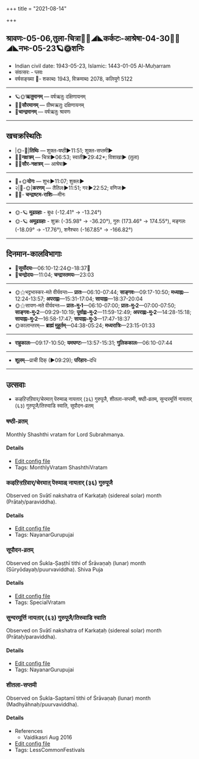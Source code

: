 +++
title = "2021-08-14"

+++
## श्रावणः-05-06,तुला-चित्रा🌛🌌◢◣कर्कटः-आश्रेषा-04-30🌌🌞◢◣नभः-05-23🪐🌞शनिः
- Indian civil date: 1943-05-23, Islamic: 1443-01-05 Al-Muḥarram
- संवत्सरः - प्लवः
- वर्षसङ्ख्या 🌛- शकाब्दः 1943, विक्रमाब्दः 2078, कलियुगे 5122
___________________
- 🪐🌞**ऋतुमानम्** — वर्षऋतुः दक्षिणायनम्
- 🌌🌞**सौरमानम्** — ग्रीष्मऋतुः दक्षिणायनम्
- 🌛**चान्द्रमानम्** — वर्षऋतुः श्रावणः
___________________


## खचक्रस्थितिः
- |🌞-🌛|**तिथिः** — शुक्ल-षष्ठी►11:51; शुक्ल-सप्तमी►  
- 🌌🌛**नक्षत्रम्** — चित्रा►06:53; स्वाती►29:42*; विशाखा► (तुला)  
- 🌌🌞**सौर-नक्षत्रम्** — आश्रेषा►  
___________________
- 🌛+🌞**योगः** — शुभः►11:07; शुक्लः►  
- २|🌛-🌞|**करणम्** — तैतिलः►11:51; गरः►22:52; वणिजः►  
- 🌌🌛- **चन्द्राष्टम-राशिः**—मीनः  
___________________
- 🌞-🪐 **मूढग्रहाः** - बुधः (-12.41° → -13.24°)
- 🌞-🪐 **अमूढग्रहाः** - शुक्रः (-35.98° → -36.20°), गुरुः (173.46° → 174.55°), मङ्गलः (-18.09° → -17.76°), शनैश्चरः (-167.85° → -166.82°)
___________________


## दिनमान-कालविभागाः
- 🌅**सूर्योदयः**—06:10-12:24🌞️-18:37🌇  
- 🌛**चन्द्रोदयः**—11:04; **चन्द्रास्तमयः**—23:03  
___________________
- 🌞⚝भट्टभास्कर-मते वीर्यवन्तः— **प्रातः**—06:10-07:44; **साङ्गवः**—09:17-10:50; **मध्याह्नः**—12:24-13:57; **अपराह्णः**—15:31-17:04; **सायाह्नः**—18:37-20:04  
- 🌞⚝सायण-मते वीर्यवन्तः— **प्रातः-मु॰1**—06:10-07:00; **प्रातः-मु॰2**—07:00-07:50; **साङ्गवः-मु॰2**—09:29-10:19; **पूर्वाह्णः-मु॰2**—11:59-12:49; **अपराह्णः-मु॰2**—14:28-15:18; **सायाह्नः-मु॰2**—16:58-17:47; **सायाह्नः-मु॰3**—17:47-18:37  
- 🌞कालान्तरम्— **ब्राह्मं मुहूर्तम्**—04:38-05:24; **मध्यरात्रिः**—23:15-01:33  
___________________
- **राहुकालः**—09:17-10:50; **यमघण्टः**—13:57-15:31; **गुलिककालः**—06:10-07:44  
___________________
- **शूलम्**—प्राची दिक् (►09:29); **परिहारः**–दधि  
___________________

## उत्सवाः
- कऴऱिऱ्ऱऱिवार्/चेरमाऩ् पॆरुमाळ् नायऩार् (३६) गुरुपूजै, शीतला-सप्तमी, षष्ठी-व्रतम्, सुन्दरमूर्त्ति नायऩार् (६३) गुरुपूजै/तिरुवाडि स्वाति, सूपौदन-व्रतम्
### षष्ठी-व्रतम्

Monthly Shashthi vratam for Lord Subrahmanya.

#### Details
- [Edit config file](https://github.com/jyotisham/adyatithi/blob/master/devatA/kaumAra/description_only/SaSThI-vratam.toml)
- Tags: MonthlyVratam ShashthiVratam


### कऴऱिऱ्ऱऱिवार्/चेरमाऩ् पॆरुमाळ् नायऩार् (३६) गुरुपूजै

Observed on Svātī nakshatra of Karkaṭaḥ (sidereal solar) month (Prātaḥ/paraviddha). 

#### Details
- [Edit config file](https://github.com/jyotisham/adyatithi/blob/master/mahApuruSha/nAyanAr/sidereal_solar_month/nakshatra/04/15/kazhar2ir2r2ar2ivAr_or_cEramAn2_perumAL_nAyan2Ar_%2836%29_gurupUjai.toml)
- Tags: NayanarGurupujai


### सूपौदन-व्रतम्

Observed on Śukla-Ṣaṣṭhī tithi of Śrāvaṇaḥ (lunar) month (Sūryōdayaḥ/puurvaviddha). Shiva Puja

#### Details
- [Edit config file](https://github.com/jyotisham/adyatithi/blob/master/general/lunar_month/tithi/05/06/sUpaudana-vratam.toml)
- Tags: SpecialVratam


### सुन्दरमूर्त्ति नायऩार् (६३) गुरुपूजै/तिरुवाडि स्वाति

Observed on Svātī nakshatra of Karkaṭaḥ (sidereal solar) month (Prātaḥ/paraviddha). 

#### Details
- [Edit config file](https://github.com/jyotisham/adyatithi/blob/master/mahApuruSha/nAyanAr/sidereal_solar_month/nakshatra/04/15/sundaramUrtti_nAyan2Ar_%2863%29_gurupUjai.toml)
- Tags: NayanarGurupujai


### शीतला-सप्तमी

Observed on Śukla-Saptamī tithi of Śrāvaṇaḥ (lunar) month (Madhyāhnaḥ/puurvaviddha). 

#### Details
- References
  - Vaidikasri Aug 2016
- [Edit config file](https://github.com/jyotisham/adyatithi/blob/master/devatA/shakti/lunar_month/tithi/05/07/zItalA~saptamI.toml)
- Tags: LessCommonFestivals


